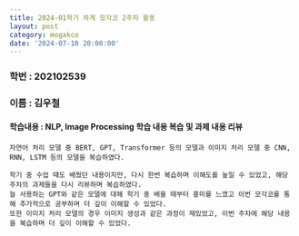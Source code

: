 ```yaml
---
title: 2024-01학기 하계 모각코 2주차 활동
layout: post
category: mogakco
date: '2024-07-10 20:00:00'
---
```


### 학번 : 202102539
### 이름 : 김우철

#### 학습내용 : NLP, Image Processing 학습 내용 복습 및 과제 내용 리뷰


```phython
자연어 처리 모델 중 BERT, GPT, Transformer 등의 모델과 이미지 처리 모델 중 CNN, RNN, LSTM 등의 모델을 복습하였다.

학기 중 수업 때도 배웠던 내용이지만, 다시 한번 복습하며 이해도를 높일 수 있었고, 해당 주차의 과제들을 다시 리뷰하며 복습하였다.
늘 사용하는 GPT와 같은 모델에 대해 학기 중 배울 때부터 흥미를 느꼈고 이번 모각코를 통해 추가적으로 공부하며 더 깊이 이해할 수 있었다.
또한 이미지 처리 모델의 경우 이미지 생성과 같은 과정이 재밌었고, 이번 주차에 해당 내용을 복습하며 더 깊이 이해할 수 있었다.
```
